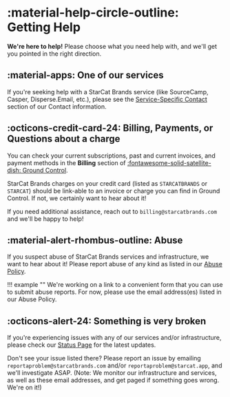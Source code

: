 # :material-help-circle-outline: Getting Help
**We're here to help!** Please choose what you need help with, and we'll get you pointed in the right direction.

## :material-apps: One of our services
If you're seeking help with a StarCat Brands service (like SourceCamp, Casper, Disperse.Email, etc.), please see the [Service-Specific Contact](../contact/index.md/#service-specific-contact) section of our Contact information.

## :octicons-credit-card-24: Billing, Payments, or Questions about a charge
You can check your current subscriptions, past and current invoices, and payment methods in the **Billing** section of [:fontawesome-solid-satellite-dish: Ground Control](https://groundcontrol.starcat.app).

StarCat Brands charges on your credit card (listed as `STARCATBRANDS` or `STARCAT`) should be link-able to an invoice or charge you can find in Ground Control. If not, we certainly want to hear about it!

If you need additional assistance, reach out to `billing@starcatbrands.com` and we'll be happy to help!

## :material-alert-rhombus-outline: Abuse
If you suspect abuse of StarCat Brands services and infrastructure, we want to hear about it! Please report abuse of any kind as listed in our [Abuse Policy](../policies/abuse.md).

!!! example ""
    We're working on a link to a convenient form that you can use to submit abuse reports. For now, please use the email address(es) listed in our Abuse Policy.

## :octicons-alert-24: Something is very broken
If you're experiencing issues with any of our services and/or infrastructure, please check our [Status Page](https://starcatbrands.instatus.com/) for the latest updates.

Don't see your issue listed there? Please report an issue by emailing `reportaproblem@starcatbrands.com` and/or `reportaproblem@starcat.app`, and we'll investigate ASAP. (Note: We monitor our infrastructure and services, as well as these email addresses, and get paged if something goes wrong. We're on it!)